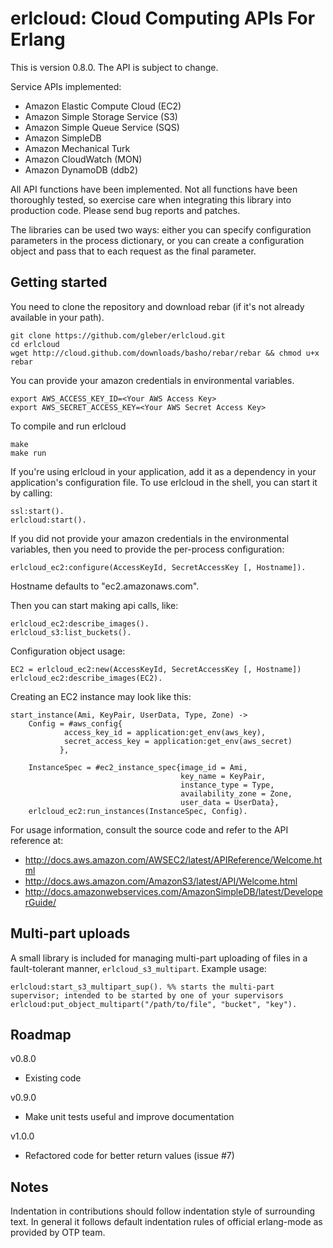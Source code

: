 # erlcloud: Cloud Computing APIs For Erlang #

This is version 0.8.0.  The API is subject to change.

Service APIs implemented:

- Amazon Elastic Compute Cloud (EC2)
- Amazon Simple Storage Service (S3)
- Amazon Simple Queue Service (SQS)
- Amazon SimpleDB
- Amazon Mechanical Turk
- Amazon CloudWatch (MON)
- Amazon DynamoDB (ddb2) 

All API functions have been implemented.  Not all functions have been thoroughly tested, so exercise care when integrating this library into production code.  Please send bug reports and patches.

The libraries can be used two ways: either you can specify configuration parameters in the process dictionary, or you can create a configuration object and pass that to each request as the final parameter.

## Getting started ##
You need to clone the repository and download rebar (if it's not already available in your path).

```
git clone https://github.com/gleber/erlcloud.git
cd erlcloud
wget http://cloud.github.com/downloads/basho/rebar/rebar && chmod u+x rebar
```

You can provide your amazon credentials in environmental variables.

```
export AWS_ACCESS_KEY_ID=<Your AWS Access Key>
export AWS_SECRET_ACCESS_KEY=<Your AWS Secret Access Key>
```
To compile and run erlcloud
```
make
make run
```

If you're using erlcloud in your application, add it as a dependency in your application's configuration file.  To use erlcloud in the shell, you can start it by calling:

```
ssl:start().
erlcloud:start().
```


If you did not provide your amazon credentials in the environmental variables, then you need to provide the per-process configuration:

```
erlcloud_ec2:configure(AccessKeyId, SecretAccessKey [, Hostname]).
```

Hostname defaults to "ec2.amazonaws.com".


Then you can start making api calls, like:

```
erlcloud_ec2:describe_images().
erlcloud_s3:list_buckets().
```

Configuration object usage:

```
EC2 = erlcloud_ec2:new(AccessKeyId, SecretAccessKey [, Hostname])
erlcloud_ec2:describe_images(EC2).
```

Creating an EC2 instance may look like this:
```
start_instance(Ami, KeyPair, UserData, Type, Zone) ->
    Config = #aws_config{
            access_key_id = application:get_env(aws_key),
            secret_access_key = application:get_env(aws_secret)
           },

    InstanceSpec = #ec2_instance_spec{image_id = Ami,
                                      key_name = KeyPair,
                                      instance_type = Type,
                                      availability_zone = Zone,
                                      user_data = UserData},
    erlcloud_ec2:run_instances(InstanceSpec, Config).
```

For usage information, consult the source code and refer to the API reference at:

- http://docs.aws.amazon.com/AWSEC2/latest/APIReference/Welcome.html
- http://docs.aws.amazon.com/AmazonS3/latest/API/Welcome.html
- http://docs.amazonwebservices.com/AmazonSimpleDB/latest/DeveloperGuide/

## Multi-part uploads ##

A small library is included for managing multi-part uploading of files in a fault-tolerant manner, `erlcloud_s3_multipart`. Example usage: 

```
erlcloud:start_s3_multipart_sup(). %% starts the multi-part supervisor; intended to be started by one of your supervisors
erlcloud:put_object_multipart("/path/to/file", "bucket", "key").

```

## Roadmap ##

v0.8.0
* Existing code

v0.9.0
* Make unit tests useful and improve documentation

v1.0.0
* Refactored code for better return values (issue #7)

## Notes ##

Indentation in contributions should follow indentation style of surrounding text. In general it follows default indentation rules of official erlang-mode as provided by OTP team.
